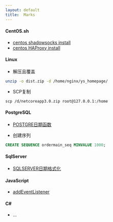 ```yaml
---
layout: default
title:  Marks
---
```


#### CentOS.sh
+ [centos shadowsocks install](https://github.com/lozye/lozye.github.io/blob/master/doc/centosshadowsockslibev.sh)
+ [centos HAProxy install](https://github.com/lozye/lozye.github.io/blob/master/doc/shadowsocksrelay.sh)

#### Linux
+ 解压且覆盖
```sh
unzip -o dist.zip -d /home/nginx/ys_homepage/
```
+ SCP复制
```
scp /d/netcoreapp3.0.zip root@127.0.0.1:/home
```


#### PostgreSQL
+ [POSTGRE日期函数](https://www.postgresql.org/docs/9.3/functions-datetime.html)

+ 创建序列
```sql
CREATE SEQUENCE ordermain_seq MINVALUE 1000;
```

#### SqlServer
+ [SQLSERVER日期格式化](doc/sqlserverconvert)

#### JavaScript
+ [addEventListener](doc/jsevent)

#### C#
+ ...

